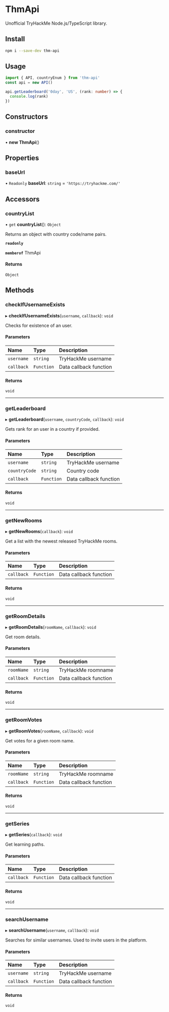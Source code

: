 # ThmApi

Unofficial TryHackMe Node.js/TypeScript library.

## Install

```bash 
npm i --save-dev thm-api
```

## Usage

```typescript
import { API, countryEnum } from 'thm-api'
const api = new API()

api.getLeaderboard('0day', 'US', (rank: number) => {
  console.log(rank)
})
```

## Constructors

### constructor

• **new ThmApi**()

## Properties

### baseUrl

• `Readonly` **baseUrl**: `string` = `'https://tryhackme.com/'`

## Accessors

### countryList

• `get` **countryList**(): `Object`

Returns an object with country code/name pairs.

**`readonly`**

**`memberof`** ThmApi

#### Returns

`Object`

## Methods

### checkIfUsernameExists

▸ **checkIfUsernameExists**(`username`, `callback`): `void`

Checks for existence of an user.

#### Parameters

| Name | Type | Description |
| :------ | :------ | :------ |
| `username` | `string` | TryHackMe username |
| `callback` | `Function` | Data callback function |

#### Returns

`void`

___

### getLeaderboard

▸ **getLeaderboard**(`username`, `countryCode`, `callback`): `void`

Gets rank for an user in a country if provided.

#### Parameters

| Name | Type | Description |
| :------ | :------ | :------ |
| `username` | `string` | TryHackMe username |
| `countryCode` | `string` | Country code |
| `callback` | `Function` | Data callback function |

#### Returns

`void`

___

### getNewRooms

▸ **getNewRooms**(`callback`): `void`

Get a list with the newest released TryHackMe rooms.

#### Parameters

| Name | Type | Description |
| :------ | :------ | :------ |
| `callback` | `Function` | Data callback function |

#### Returns

`void`

___

### getRoomDetails

▸ **getRoomDetails**(`roomName`, `callback`): `void`

Get room details.

#### Parameters

| Name | Type | Description |
| :------ | :------ | :------ |
| `roomName` | `string` | TryHackMe roomname |
| `callback` | `Function` | Data callback function |

#### Returns

`void`

___

### getRoomVotes

▸ **getRoomVotes**(`roomName`, `callback`): `void`

Get votes for a given room name.

#### Parameters

| Name | Type | Description |
| :------ | :------ | :------ |
| `roomName` | `string` | TryHackMe roomname |
| `callback` | `Function` | Data callback function |

#### Returns

`void`

___

### getSeries

▸ **getSeries**(`callback`): `void`

Get learning paths.

#### Parameters

| Name | Type | Description |
| :------ | :------ | :------ |
| `callback` | `Function` | Data callback function |

#### Returns

`void`

___

### searchUsername

▸ **searchUsername**(`username`, `callback`): `void`

Searches for similar usernames.
Used to invite users in the platform.

#### Parameters

| Name | Type | Description |
| :------ | :------ | :------ |
| `username` | `string` | TryHackMe username |
| `callback` | `Function` | Data callback function |

#### Returns

`void`
